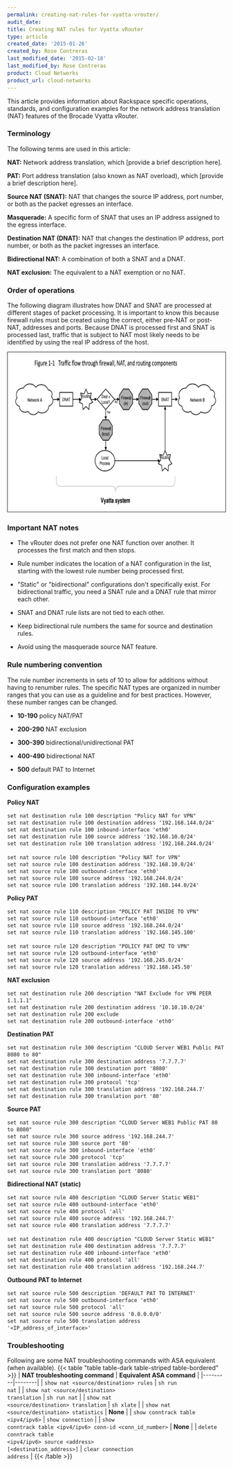 ```yaml
---
permalink: creating-nat-rules-for-vyatta-vrouter/
audit_date:
title: Creating NAT rules for Vyatta vRouter
type: article
created_date: '2015-01-26'
created_by: Rose Contreras
last_modified_date: '2015-02-18'
last_modified_by: Rose Contreras
product: Cloud Networks
product_url: cloud-networks
---
```


This article provides information about Rackspace specific operations, standards, and configuration examples for the network address translation (NAT) features of the Brocade Vyatta vRouter.

### Terminology

The following terms are used in this article:

**NAT:** Network address translation, which [provide a brief description here].

**PAT:** Port address translation (also known as NAT overload), which [provide a brief description here].

**Source NAT (SNAT):** NAT that changes the source IP address, port number, or both as the packet egresses an interface.

**Masquerade:** A specific form of SNAT that uses an IP address assigned to the egress interface.

**Destination NAT (DNAT):** NAT that changes the destination IP address, port number, or both as the packet ingresses an interface.

**Bidirectional NAT:** A combination of both a SNAT and a DNAT.

**NAT exclusion:** The equivalent to a NAT exemption or no NAT.

### Order of operations

The following diagram illustrates how DNAT and SNAT are processed at different stages of packet processing. It is important to know this because firewall rules must be created using the correct, either pre-NAT or post-NAT, addresses and ports. Because DNAT is processed first and SNAT is processed last, traffic that is subject to NAT most likely needs to be identified by using the real IP address of the host.

<img src="883-1_0.png" width="780" height="368" border="1" alt=""  />

### Important NAT notes

- The vRouter does not prefer one NAT function over another. It processes the first match and then stops.

- Rule number indicates the location of a NAT configuration in the list, starting with the lowest rule number being processed first.

- "Static" or "bidirectional" configurations don't specifically exist. For bidirectional traffic, you need a SNAT rule and a DNAT rule that mirror each other.

- SNAT and DNAT rule lists are not tied to each other.

- Keep bidirectional rule numbers the same for source and destination rules.

- Avoid using the masquerade source NAT feature.

### Rule numbering convention

The rule number increments in sets of 10 to allow for additions without having to renumber rules. The specific NAT types are organized in number ranges that you can use as a guideline and for best practices. However, these number ranges can be changed.

- **10-190** policy NAT/PAT

- **200-290** NAT exclusion

- **300-390** bidirectional/unidirectional PAT

- **400-490** bidirectional NAT

- **500** default PAT to Internet

### Configuration examples

**Policy NAT**

    set nat destination rule 100 description "Policy NAT for VPN"
    set nat destination rule 100 destination address '192.168.144.0/24'
    set nat destination rule 100 inbound-interface 'eth0'
    set nat destination rule 100 source address '192.168.10.0/24'
    set nat destination rule 100 translation address '192.168.244.0/24'

    set nat source rule 100 description "Policy NAT for VPN"
    set nat source rule 100 destination address '192.168.10.0/24'
    set nat source rule 100 outbound-interface 'eth0'
    set nat source rule 100 source address '192.168.244.0/24'
    set nat source rule 100 translation address '192.168.144.0/24'


**Policy PAT**

	set nat source rule 110 description "POLICY PAT INSIDE TO VPN"
	set nat source rule 110 outbound-interface 'eth0'
	set nat source rule 110 source address '192.168.244.0/24'
	set nat source rule 110 translation address '192.168.145.100'

	set nat source rule 120 description "POLICY PAT DMZ TO VPN"
	set nat source rule 120 outbound-interface 'eth0'
	set nat source rule 120 source address '192.168.245.0/24'
	set nat source rule 120 translation address '192.168.145.50'


**NAT exclusion**

	set nat destination rule 200 description "NAT Exclude for VPN PEER 1.1.1.1"
	set nat destination rule 200 destination address '10.10.10.0/24'
	set nat destination rule 200 exclude
	set nat destination rule 200 outbound-interface 'eth0'


**Destination PAT**

	set nat destination rule 300 description "CLOUD Server WEB1 Public PAT 8080 to 80"
	set nat destination rule 300 destination address '7.7.7.7'
	set nat destination rule 300 destination port '8080'
	set nat destination rule 300 inbound-interface 'eth0'
	set nat destination rule 300 protocol 'tcp'
	set nat destination rule 300 translation address '192.168.244.7'
	set nat destination rule 300 translation port '80'


**Source PAT**

	set nat source rule 300 description "CLOUD Server WEB1 Public PAT 80 to 8080"
	set nat source rule 300 source address '192.168.244.7'
	set nat source rule 300 source port '80'
	set nat source rule 300 inbound-interface 'eth0'
	set nat source rule 300 protocol 'tcp'
	set nat source rule 300 translation address '7.7.7.7'
	set nat source rule 300 translation port '8080'


**Bidirectional NAT (static)**

	set nat source rule 400 description "CLOUD Server Static WEB1"
	set nat source rule 400 outbound-interface 'eth0'
	set nat source rule 400 protocol 'all'
	set nat source rule 400 source address '192.168.244.7'
	set nat source rule 400 translation address '7.7.7.7'

	set nat destination rule 400 description "CLOUD Server Static WEB1"
	set nat destination rule 400 destination address '7.7.7.7'
	set nat destination rule 400 inbound-interface 'eth0'
	set nat destination rule 400 protocol 'all'
	set nat destination rule 400 translation address '192.168.244.7'

**Outbound PAT to Internet**

	set nat source rule 500 description 'DEFAULT PAT TO INTERNET'
	set nat source rule 500 outbound-interface 'eth0'
	set nat source rule 500 protocol 'all'
	set nat source rule 500 source address '0.0.0.0/0'
	set nat source rule 500 translation address '<IP_address_of_interface>'

### Troubleshooting

Following are some NAT troubleshooting commands with ASA equivalent (when available).
{{< table "table table-dark table-striped table-bordered" >}}
| <strong>NAT troubleshooting command</strong>  | <strong>Equivalent ASA command</strong> |
|---------|--------|
| <code>show nat &lt;source/destination&gt; rules</code> | <code>sh run nat</code> |
| <code>show nat &lt;source/destination&gt; translation</code> | <code>sh run nat</code> |
| <code>show nat &lt;source/destination&gt; translation</code> | <code>sh xlate</code> |
| <code>show nat &lt;source/destination&gt; statistics</code> | <strong>None</strong> |
| <code>show conntrack table &lt;ipv4/ipv6&gt;</code> | <code>show connection</code> |
| <code>show conntrack table &lt;ipv4/ipv6&gt; conn-id &lt;conn_id_number&gt;</code> | <strong>None</strong> |
| <code>delete conntrack table &lt;ipv4/ipv6&gt; source &lt;address&gt; [&lt;destination_address&gt;]</code> | <code>clear connection address</code> |
{{< /table >}}

